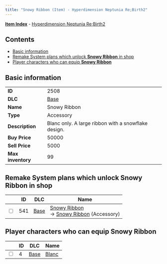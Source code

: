 ```yaml
---
title: "Snowy Ribbon (Item) - Hyperdimension Neptunia Re;Birth2"
---
```


[**Item Index**](/neptunia/rb2/item/index.html) - [Hyperdimension Neptunia Re;Birth2](/neptunia/rb2)

## Contents

- [Basic information](#basic-information)
- [Remake System plans which unlock **Snowy Ribbon** in shop](#remake-system-plans-which-unlock-snowy-ribbon-in-shop)
- [Player characters who can equip **Snowy Ribbon**](#player-characters-who-can-equip-snowy-ribbon)

## Basic information

|   |   |
| -- | -- |
| **ID** | 2508 |
| **DLC** | [Base](/neptunia/rb2/dlc/0-base.html) |
| **Name** | Snowy Ribbon |
| **Type** | Accessory |
| **Description** | Blanc only. A large ribbon with a snowflake design. |
| **Buy Price** | 50000 |
| **Sell Price** | 5000 |
| **Max inventory** | 99 |

## Remake System plans which unlock **Snowy Ribbon** in shop

|    | ID | DLC | Name |
| -- | -- | --- | ---- |
| <input type="checkbox" id="rb2-remake-0-541" class="trackbox" /> | 541 | [Base](/neptunia/rb2/dlc/0-base.html) | [Snowy Ribbon](/neptunia/rb2/remake/0-541-snowy-ribbon.html)<br />→ [Snowy Ribbon](/neptunia/rb2/item/0-2508-snowy-ribbon.html) (Accessory) |

## Player characters who can equip **Snowy Ribbon**

|    | ID | DLC | Name |
| -- | -- | --- | ---- |
| <input type="checkbox" id="rb2-player-0-4" class="trackbox" /> | 4 | [Base](/neptunia/rb2/dlc/0-base.html) | [Blanc](/neptunia/rb2/player/0-4-blanc.html) |